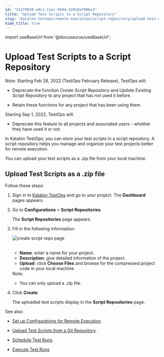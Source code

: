 ```yaml
---
id: "31379030-a9c1-11ec-949d-42010af000a3"
title: "Upload Test Scripts to a Script Repository"
slug: "katalon-testops/remote-execution/script-repository/upload-test-scripts-to-a-script-repository"
hide_title: true
---
```

import useBaseUrl from '@docusaurus/useBaseUrl';


# <a id="id" class="anchor_top_offset"/><a id="ariaid-title1" class="anchor_top_offset"/>Upload Test Scripts to a Script Repository

<div xmlns="http://www.w3.org/1999/xhtml" className="note note note_note"><span className="note__title">Note:</span> Starting Feb 28, 2022 (TestOps February Release), TestOps will:
  <ul className="ul"><li className="li"><p className="p">Deprecate the function <em className="ph i">Create Script Repository</em> and <em className="ph i">Update Existing Script Repository</em> to any project that has not used it before.</p></li><li className="li"><p className="p">Retain these functions for any project that has been using them.</p></li></ul><p className="p">Starting Sep 1, 2022, TestOps will:</p>
  <ul className="ul"><li className="li">Deprecate this feature to all projects and associated users -
      whether they have used it or not.</li></ul></div>
<p xmlns="http://www.w3.org/1999/xhtml" className="p">In Katalon TestOps, you can store your test scripts in a script   repository. A script repository helps you manage and organize your   test projects better for remote execution.</p> 
<p xmlns="http://www.w3.org/1999/xhtml" className="p">You can upload your test scripts as a .zip file from your local   machine.</p> 

## <a id="id_1" class="anchor_top_offset"/>Upload Test Scripts as a .zip file

<div xmlns="http://www.w3.org/1999/xhtml" className="p">Follow these steps: <ol className="ol"><li className="li"><p className="p">Sign in to <a className="xref j-external-link" href="https://testops.katalon.io/login" target="_blank">Katalon TestOps</a> and go
        to your project. The <strong className="ph b">Dashboard</strong> pages appears.</p></li><li className="li">
      <p className="p">Go to <strong className="ph b">Configurations</strong> &gt; <strong className="ph b">Script
          Repositories</strong>.</p>
      <p className="p">The <strong className="ph b">Script Repositories</strong> page appears.</p>
    </li><li className="li">
      <p className="p">Fill in the following information:</p>
      <p className="p">
        <img className="image" src={useBaseUrl("https://github.com/katalon-studio/docs-images/raw/master/katalon-analytics/docs/testops-revamp-june-code-repo/create-script-repo-page-2.png")} alt="create script repo page" /><br /><br />
      </p>
      <ul className="ul"><li className="li">
          <strong className="ph b">Name</strong>: enter a name for your project.</li><li className="li">
          <strong className="ph b">Description</strong>: give detailed information of the
          project.</li><li className="li">
          <strong className="ph b">Upload</strong>: click <strong className="ph b">Choose Files</strong>
          and browse for the compressed project code in your local
          machine.</li></ul>
      <div className="note note note_note"><span className="note__title">Note:</span> 
        <p className="p" /><div className="p"><ul className="ul"><li className="li"><p className="p">You can only upload a .zip file.</p></li></ul></div></div></li><li className="li"><p className="p">Click <strong className="ph b">Create</strong>.</p><p className="p">The uploaded test scripts display in the <strong className="ph b">Script
          Repositories</strong> page.</p></li></ol></div>
<div xmlns="http://www.w3.org/1999/xhtml" className="p">See also: <ul className="ul"><li className="li"><p className="p"><a className="xref j-external-link" href="https://docs.katalon.com/katalon-analytics/docs/test-run-config.html" target="_blank">Set
          up Configurations for Remote Execution</a>.</p></li><li className="li"><p className="p"><a className="xref j-external-link" href="https://docs.katalon.com/katalon-analytics/docs/git-test-project.html" target="_blank">Upload Test Scripts from a Git Repository</a>.</p></li><li className="li"><p className="p"><a className="xref j-external-link" href="https://docs.katalon.com/katalon-analytics/docs/create-plan.html" target="_blank">Schedule Test Runs</a>.</p></li><li className="li"><p className="p"><a className="xref j-external-link" href="https://docs.katalon.com/katalon-analytics/docs/kt-scheduler.html" target="_blank">Execute Test Runs</a></p></li></ul></div>
